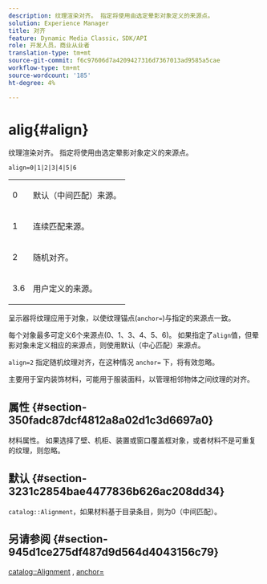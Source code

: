 ```yaml
---
description: 纹理渲染对齐。 指定将使用由选定晕影对象定义的来源点。
solution: Experience Manager
title: 对齐
feature: Dynamic Media Classic，SDK/API
role: 开发人员，商业从业者
translation-type: tm+mt
source-git-commit: f6c97606d7a4209427316d7367013ad9585a5cae
workflow-type: tm+mt
source-wordcount: '185'
ht-degree: 4%

---
```



# alig{#align}

纹理渲染对齐。 指定将使用由选定晕影对象定义的来源点。

`align=0|1|2|3|4|5|6`

<table id="simpletable_D15233999E35488EB2F933BD72798E2F"> 
 <tr class="strow"> 
  <td class="stentry"> <p>0 </p></td> 
  <td class="stentry"> <p>默认（中间匹配）来源。 </p></td> 
 </tr> 
 <tr class="strow"> 
  <td class="stentry"> <p>1 </p></td> 
  <td class="stentry"> <p>连续匹配来源。 </p></td> 
 </tr> 
 <tr class="strow"> 
  <td class="stentry"> <p>2 </p></td> 
  <td class="stentry"> <p>随机对齐。 </p></td> 
 </tr> 
 <tr class="strow"> 
  <td class="stentry"> <p>3.6 </p></td> 
  <td class="stentry"> <p>用户定义的来源。 </p></td> 
 </tr> 
</table>

呈示器将纹理应用于对象，以使纹理锚点(`anchor=`)与指定的来源点一致。

每个对象最多可定义6个来源点(0、1、3、4、5、6)。 如果指定了`align`值，但晕影对象未定义相应的来源点，则使用默认（中心匹配）来源点。

`align=2` 指定随机纹理对齐，在这种情况 `anchor=` 下，将有效忽略。

主要用于室内装饰材料，可能用于服装面料，以管理相邻物体之间纹理的对齐。

## 属性 {#section-350fadc87dcf4812a8a02d1c3d6697a0}

材料属性。 如果选择了壁、机柜、装置或窗口覆盖框对象，或者材料不是可重复的纹理，则忽略。

## 默认 {#section-3231c2854bae4477836b626ac208dd34}

`catalog::Alignment`，如果材料基于目录条目，则为0（中间匹配）。

## 另请参阅 {#section-945d1ce275df487d9d564d4043156c79}

[catalog::Alignment](../../../../../ir-api/material-cat/image-rendering-api-ref/c-ir-material-catalog/c-ir-material-data-reference/r-ir-alignment.md#reference-e52152e8dc244d0aa13b40c615d0f399) ,  [anchor=](../../../../../ir-api/http-protocol/image-rendering-api-ref/c-ir-http-protocol-ref/c-ir-http-protocol-command-reference/r-ir-http-anchor.md#reference-d53923d785c9442997dc7f2199524c26)
